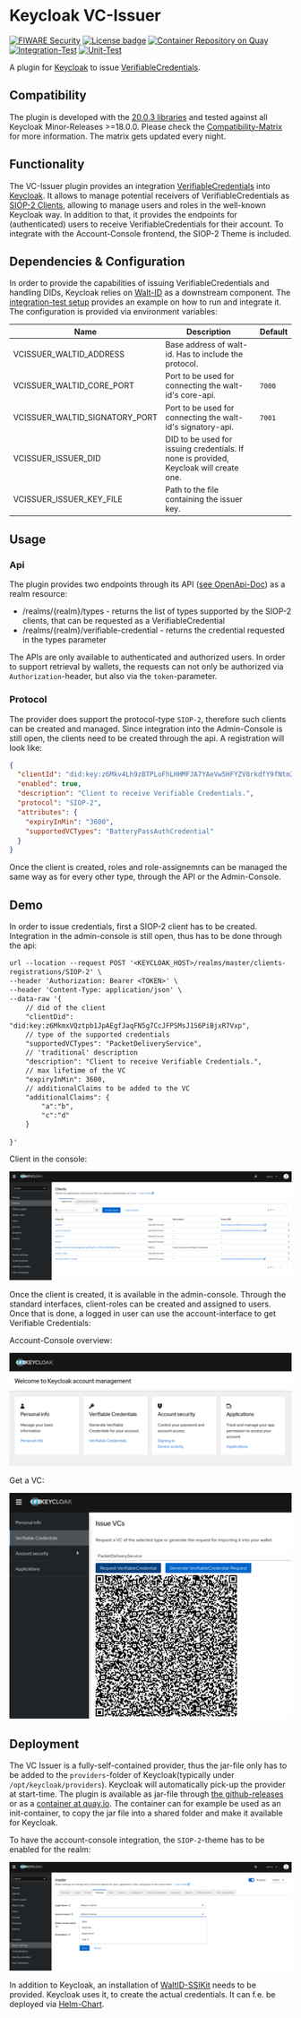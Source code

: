 # Keycloak VC-Issuer

[![FIWARE Security](https://nexus.lab.fiware.org/repository/raw/public/badges/chapters/security.svg)](https://www.fiware.org/developers/catalogue/)
[![License badge](https://img.shields.io/github/license/FIWARE/context.Orion-LD.svg)](https://opensource.org/licenses/AGPL-3.0)
[![Container Repository on Quay](https://img.shields.io/badge/quay.io-VCIssuer-green "Container Repository on Quay")](https://quay.io/repository/fiware/keycloak-vc-issuer)
[![Integration-Test](https://github.com/FIWARE/keycloak-vc-issuer/actions/workflows/integration-test.yaml/badge.svg)](https://github.com/FIWARE/keycloak-vc-issuer/actions/workflows/integration-test.yaml)
[![Unit-Test](https://github.com/FIWARE/keycloak-vc-issuer/actions/workflows/test.yaml/badge.svg)](https://github.com/FIWARE/keycloak-vc-issuer/actions/workflows/test.yaml)

A plugin for [Keycloak](https://www.keycloak.org/) to issue [VerifiableCredentials](https://www.w3.org/TR/vc-data-model/).

## Compatibility

The plugin is developed with the [20.0.3 libraries](https://github.com/keycloak/keycloak/tree/20.0.3) and tested against
all Keycloak Minor-Releases >=18.0.0. Please check the [Compatibility-Matrix](./doc/compatibility/compatibility.md) for more information. 
The matrix gets updated every night.

## Functionality

The VC-Issuer plugin provides an integration [VerifiableCredentials](https://www.w3.org/TR/vc-data-model/)
into [Keycloak](https://www.keycloak.org/). It allows to manage potential receivers of VerifiableCredentials
as [SIOP-2 Clients](https://openid.net/specs/openid-connect-self-issued-v2-1_0.html), allowing to manage users and roles
in the well-known Keycloak way. In addition to that, it provides the endpoints for (authenticated) users to receive
VerifiableCredentials for their account. To integrate with the Account-Console frontend, the SIOP-2 Theme is included.

## Dependencies & Configuration

In order to provide the capabilities of issuing VerifiableCredentials and handling DIDs, Keycloak relies
on [Walt-ID](https://github.com/walt-id/waltid-ssikit)
as a downstream component. The [integration-test setup](src/test/k3s) provides an example on how to run and integrate
it. The configuration is provided via environment variables:

|Name| Description                                                                          | Default    |
|----|--------------------------------------------------------------------------------------|------------|
|VCISSUER_WALTID_ADDRESS| Base address of walt-id. Has to include the protocol.                                ||
|VCISSUER_WALTID_CORE_PORT| Port to be used for connecting the walt-id's core-api.                               | ```7000``` |
|VCISSUER_WALTID_SIGNATORY_PORT| Port to be used for connecting the walt-id's signatory-api.                          | ```7001``` |
|VCISSUER_ISSUER_DID| DID to be used for issuing credentials. If none is provided, Keycloak will create one. | |
|VCISSUER_ISSUER_KEY_FILE| Path to the file containing the issuer key.                                          | |

## Usage

### Api

The plugin provides two endpoints through its API ([see OpenApi-Doc](./doc/api.yaml)) as a realm resource:

- /realms/{realm}/types - returns the list of types supported by the SIOP-2 clients, that can be requested as a
  VerifiableCredential
- /realms/{realm}/verifiable-credential - returns the credential requested in the types parameter

The APIs are only available to authenticated and authorized users. In order to support retrieval by wallets, the
requests can not only be authorized via ```Authorization```-header, but also via the ```token```-parameter.

### Protocol

The provider does support the protocol-type ```SIOP-2```, therefore such clients can be created and managed. Since
integration into the Admin-Console is still open, the clients need to be created through the api. A registration will
look like:

```json
{  
  "clientId": "did:key:z6Mkv4Lh9zBTPLoFhLHHMFJA7YAeVw5HFYZV8rkdfY9fNtm3",
  "enabled": true,
  "description": "Client to receive Verifiable Credentials.",
  "protocol": "SIOP-2",
  "attributes": {
    "expiryInMin": "3600",
    "supportedVCTypes": "BatteryPassAuthCredential"
  }
}
```
Once the client is created, roles and role-assignemnts can be managed the same way as for every other type, through the API or the Admin-Console.

## Demo

In order to issue credentials, first a SIOP-2 client has to be created. Integration in the admin-console is still open,
thus has to be done through the api:

```shell
url --location --request POST '<KEYCLOAK_HOST>/realms/master/clients-registrations/SIOP-2' \
--header 'Authorization: Bearer <TOKEN>' \
--header 'Content-Type: application/json' \
--data-raw '{
    // did of the client
    "clientDid": "did:key:z6MkmxVQztpb1JpAEgfJaqFN5g7CcJFPSMsJ1S6PiBjxR7Vxp",
    // type of the supported credentials
    "supportedVCTypes": "PacketDeliveryService",
    // 'traditional' description
    "description": "Client to receive Verifiable Credentials.",
    // max lifetime of the VC
    "expiryInMin": 3600,
    // additionalClaims to be added to the VC
    "additionalClaims": {
        "a":"b",
        "c":"d"
    }

}'
```

Client in the console:

![admin-console](doc/admin-console.png)

Once the client is created, it is available in the admin-console. Through the standard interfaces, client-roles can be
created and assigned to users. Once that is done, a logged in user can use the account-interface to get Verifiable
Credentials:

Account-Console overview:

![account-console](doc/account.png)

Get a VC:

![get-vc](doc/vc.png)

## Deployment

The VC Issuer is a fully-self-contained provider, thus the jar-file only has to be added to the ```providers```-folder
of Keycloak(typically under ```/opt/keycloak/providers```). Keycloak will automatically pick-up the provider at
start-time. The plugin is available as jar-file through [the github-releases](https://github.com/wistefan/keycloak-vc-issuer/releases) or
as a [container at quay.io](https://quay.io/repository/fiware/keycloak-vc-issuer). The container can for example be used 
as an init-container, to copy the jar file into a shared folder and make it available for Keycloak.

To have the account-console integration, the ```SIOP-2```-theme has to be enabled for the realm:

![setup-theme](doc/siop-theme.png)

In addition to Keycloak, an installation of [WaltID-SSIKit](https://github.com/walt-id/waltid-ssikit) needs to be
provided. Keycloak uses it, to create the actual credentials. It can f.e. be deployed
via [Helm-Chart](https://github.com/i4Trust/helm-charts/tree/main/charts/vcwaltid).